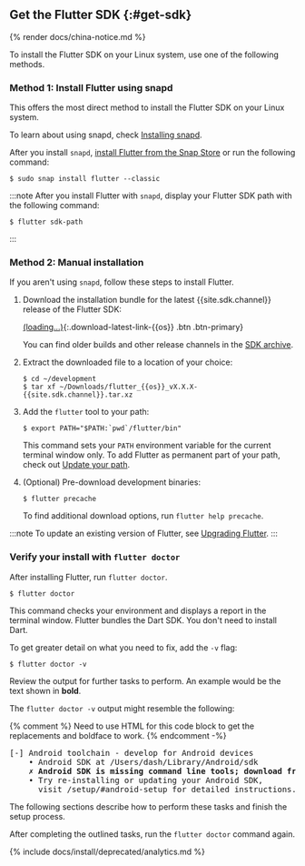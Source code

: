 ## Get the Flutter SDK {:#get-sdk}

{% render docs/china-notice.md %}

To install the Flutter SDK on your Linux system,
use one of the following methods.

### Method 1: Install Flutter using snapd

This offers the most direct method to install
the Flutter SDK on your Linux system.

To learn about using snapd, check [Installing snapd][].

After you install `snapd`, [install Flutter from the Snap Store][] or
run the following command:

```console
$ sudo snap install flutter --classic
```

:::note
After you install Flutter with `snapd`,
display your Flutter SDK path with the following command:

```console
$ flutter sdk-path
```
:::

### Method 2: Manual installation

If you aren't using `snapd`, follow these steps to install Flutter.

1. Download the installation bundle for the latest
   {{site.sdk.channel}} release of the Flutter SDK:

   [(loading...)](#){:.download-latest-link-{{os}} .btn .btn-primary}

   You can find older builds and other release channels in the [SDK archive][].

1. Extract the downloaded file to a location of your choice:

    ```console
    $ cd ~/development
    $ tar xf ~/Downloads/flutter_{{os}}_vX.X.X-{{site.sdk.channel}}.tar.xz
    ```

1. Add the `flutter` tool to your path:

    ```console
    $ export PATH="$PATH:`pwd`/flutter/bin"
    ```

    This command sets your `PATH` environment variable for the current
    terminal window only.
    To add Flutter as permanent part of your path,
    check out [Update your path][].

1. (Optional) Pre-download development binaries:

    ```console
    $ flutter precache
    ```

    To find additional download options, run `flutter help precache`.

:::note
To update an existing version of Flutter, see [Upgrading Flutter][].
:::

### Verify your install with `flutter doctor`

After installing Flutter, run `flutter doctor`.

```console
$ flutter doctor
```

This command checks your environment and displays a report in the
terminal window.
Flutter bundles the Dart SDK. You don't need to install Dart.

To get greater detail on what you need to fix, add the `-v` flag:

```console
$ flutter doctor -v
```

Review the output for further tasks to perform.
An example would be the text shown in **bold**.

The `flutter doctor -v` output might resemble the following:

{% comment %}
Need to use HTML for this code block to get the replacements
and boldface to work.
{% endcomment
   -%}

<pre>
[-] Android toolchain - develop for Android devices
    • Android SDK at /Users/dash/Library/Android/sdk
    <strong>✗ Android SDK is missing command line tools; download from https://goo.gl/XxQghQ</strong>
    • Try re-installing or updating your Android SDK,
      visit /setup/#android-setup for detailed instructions.
</pre>

The following sections describe how to perform these tasks
and finish the setup process.

After completing the outlined tasks,
run the `flutter doctor` command again.

{% include docs/install/deprecated/analytics.md %}

[Flutter repo]: {{site.repo.flutter}}
[install Flutter from the Snap Store]: https://snapcraft.io/flutter
[Installing snapd]: https://snapcraft.io/docs/installing-snapd
[SDK archive]: /release/archive
[Update your path]: #update-your-path
[Upgrading Flutter]: /release/upgrade
